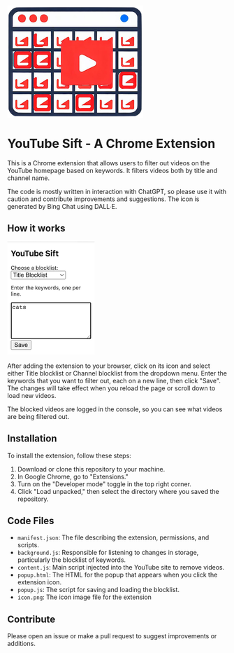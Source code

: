 ![icon](assets/icon.png)

# YouTube Sift - A Chrome Extension

This is a Chrome extension that allows users to filter out videos on the YouTube homepage based on keywords. It filters videos both by title and channel name.

The code is mostly written in interaction with ChatGPT, so please use it with caution and contribute improvements and suggestions. The icon is generated by Bing Chat using DALL∙E.

## How it works

![popup](assets/popup-screenshot.png)

After adding the extension to your browser, click on its icon and select either Title blocklist or Channel blocklist from the dropdown menu. Enter the keywords that you want to filter out, each on a new line, then click "Save". The changes will take effect when you reload the page or scroll down to load new videos.

The blocked videos are logged in the console, so you can see what videos are being filtered out.

## Installation

To install the extension, follow these steps:

1. Download or clone this repository to your machine.
2. In Google Chrome, go to "Extensions."
3. Turn on the "Developer mode" toggle in the top right corner.
4. Click "Load unpacked," then select the directory where you saved the repository.

## Code Files

- `manifest.json`: The file describing the extension, permissions, and scripts.
- `background.js`: Responsible for listening to changes in storage, particularly the blocklist of keywords.
- `content.js`: Main script injected into the YouTube site to remove videos.
- `popup.html`: The HTML for the popup that appears when you click the extension icon.
- `popup.js`: The script for saving and loading the blocklist.
- `icon.png`: The icon image file for the extension

## Contribute

Please open an issue or make a pull request to suggest improvements or additions.
